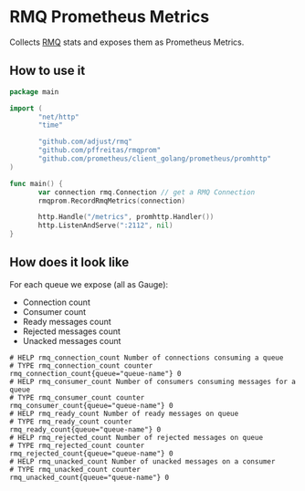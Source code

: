 # RMQ Prometheus Metrics

Collects [RMQ](https://github.com/adjust/rmq) stats and exposes them as Prometheus Metrics.

 ## How to use it 
 
 ```go
package main

import (
        "net/http"
        "time"

        "github.com/adjust/rmq"
        "github.com/pffreitas/rmqprom"
        "github.com/prometheus/client_golang/prometheus/promhttp"
)

func main() {
        var connection rmq.Connection // get a RMQ Connection
        rmqprom.RecordRmqMetrics(connection)

        http.Handle("/metrics", promhttp.Handler())
        http.ListenAndServe(":2112", nil)
}
```

## How does it look like

For each queue we expose (all as Gauge):

- Connection count
- Consumer count
- Ready messages count
- Rejected messages count
- Unacked messages count


```shell script
# HELP rmq_connection_count Number of connections consuming a queue
# TYPE rmq_connection_count counter
rmq_connection_count{queue="queue-name"} 0
# HELP rmq_consumer_count Number of consumers consuming messages for a queue
# TYPE rmq_consumer_count counter
rmq_consumer_count{queue="queue-name"} 0
# HELP rmq_ready_count Number of ready messages on queue
# TYPE rmq_ready_count counter
rmq_ready_count{queue="queue-name"} 0
# HELP rmq_rejected_count Number of rejected messages on queue
# TYPE rmq_rejected_count counter
rmq_rejected_count{queue="queue-name"} 0
# HELP rmq_unacked_count Number of unacked messages on a consumer
# TYPE rmq_unacked_count counter
rmq_unacked_count{queue="queue-name"} 0
```